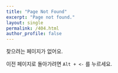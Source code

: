 ```yaml
---
title: "Page Not Found"
excerpt: "Page not found."
layout: single
permalink: /404.html
author_profile: false
---
```


찾으려는 페이지가 없어요.

이전 페이지로 돌아가려면 ```Alt + <-``` 를 누르세요.